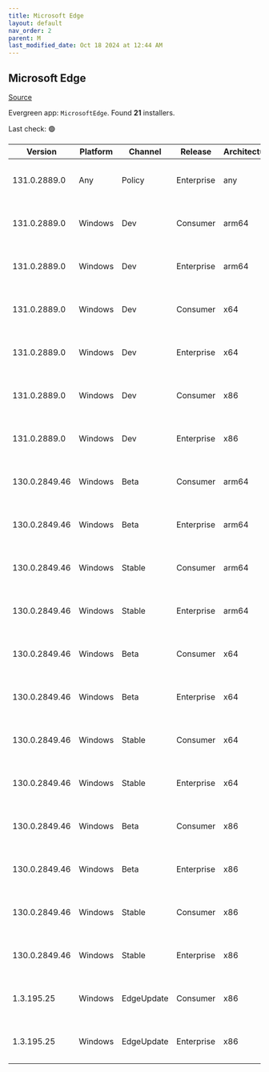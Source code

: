 ```yaml
---
title: Microsoft Edge
layout: default
nav_order: 2
parent: M
last_modified_date: Oct 18 2024 at 12:44 AM
---
```


## Microsoft Edge

[Source](https://www.microsoft.com/edge)

Evergreen app: `MicrosoftEdge`. Found **21** installers.

Last check: 🟢

| Version       | Platform | Channel    | Release    | Architecture | Hash                                                             | URI                                                                                                                                                                                                                                                                                                                      |
| ------------- | -------- | ---------- | ---------- | ------------ | ---------------------------------------------------------------- | ------------------------------------------------------------------------------------------------------------------------------------------------------------------------------------------------------------------------------------------------------------------------------------------------------------------------ |
| 131.0.2889.0  | Any      | Policy     | Enterprise | any          | 6CD198762CC07829698008E23FF74D0D8938402FE4ED7C4584791A8B22436CE3 | [https://msedge.sf.dl.delivery.mp.microsoft.com/filestreamingservice/files/3d35ffbe-152a-4108-ad06-f59aa9679d8c/MicrosoftEdgePolicyTemplates.cab](https://msedge.sf.dl.delivery.mp.microsoft.com/filestreamingservice/files/3d35ffbe-152a-4108-ad06-f59aa9679d8c/MicrosoftEdgePolicyTemplates.cab)                       |
| 131.0.2889.0  | Windows  | Dev        | Consumer   | arm64        | 47DB6A6A6179FC37253F349BEF2D7E1127C9EC4A819F3FA2F3CA7A8D2B083C4B | [https://msedge.sf.dl.delivery.mp.microsoft.com/filestreamingservice/files/be3a54d9-52aa-4a4b-9f4e-4830d1f75dce/MicrosoftEdgeDevEnterpriseARM64.msi](https://msedge.sf.dl.delivery.mp.microsoft.com/filestreamingservice/files/be3a54d9-52aa-4a4b-9f4e-4830d1f75dce/MicrosoftEdgeDevEnterpriseARM64.msi)                 |
| 131.0.2889.0  | Windows  | Dev        | Enterprise | arm64        | 47DB6A6A6179FC37253F349BEF2D7E1127C9EC4A819F3FA2F3CA7A8D2B083C4B | [https://msedge.sf.dl.delivery.mp.microsoft.com/filestreamingservice/files/be3a54d9-52aa-4a4b-9f4e-4830d1f75dce/MicrosoftEdgeDevEnterpriseARM64.msi](https://msedge.sf.dl.delivery.mp.microsoft.com/filestreamingservice/files/be3a54d9-52aa-4a4b-9f4e-4830d1f75dce/MicrosoftEdgeDevEnterpriseARM64.msi)                 |
| 131.0.2889.0  | Windows  | Dev        | Consumer   | x64          | 8F9273D46C657FE8B48EC81EB14D0D2BF437C9D730DB470A68DBD82C36050D23 | [https://msedge.sf.dl.delivery.mp.microsoft.com/filestreamingservice/files/367c7600-9d29-449d-a333-e6ba41148280/MicrosoftEdgeDevEnterpriseX64.msi](https://msedge.sf.dl.delivery.mp.microsoft.com/filestreamingservice/files/367c7600-9d29-449d-a333-e6ba41148280/MicrosoftEdgeDevEnterpriseX64.msi)                     |
| 131.0.2889.0  | Windows  | Dev        | Enterprise | x64          | 8F9273D46C657FE8B48EC81EB14D0D2BF437C9D730DB470A68DBD82C36050D23 | [https://msedge.sf.dl.delivery.mp.microsoft.com/filestreamingservice/files/367c7600-9d29-449d-a333-e6ba41148280/MicrosoftEdgeDevEnterpriseX64.msi](https://msedge.sf.dl.delivery.mp.microsoft.com/filestreamingservice/files/367c7600-9d29-449d-a333-e6ba41148280/MicrosoftEdgeDevEnterpriseX64.msi)                     |
| 131.0.2889.0  | Windows  | Dev        | Consumer   | x86          | 7FFBB7C13AD569DF35B6FCBB7FC19B65226C5409215823C994FD7BD7AE0D8C9D | [https://msedge.sf.dl.delivery.mp.microsoft.com/filestreamingservice/files/30464341-7d74-4905-9dae-0505083b6ceb/MicrosoftEdgeDevEnterpriseX86.msi](https://msedge.sf.dl.delivery.mp.microsoft.com/filestreamingservice/files/30464341-7d74-4905-9dae-0505083b6ceb/MicrosoftEdgeDevEnterpriseX86.msi)                     |
| 131.0.2889.0  | Windows  | Dev        | Enterprise | x86          | 7FFBB7C13AD569DF35B6FCBB7FC19B65226C5409215823C994FD7BD7AE0D8C9D | [https://msedge.sf.dl.delivery.mp.microsoft.com/filestreamingservice/files/30464341-7d74-4905-9dae-0505083b6ceb/MicrosoftEdgeDevEnterpriseX86.msi](https://msedge.sf.dl.delivery.mp.microsoft.com/filestreamingservice/files/30464341-7d74-4905-9dae-0505083b6ceb/MicrosoftEdgeDevEnterpriseX86.msi)                     |
| 130.0.2849.46 | Windows  | Beta       | Consumer   | arm64        | 02CAD016DDB955A723072462A676B0CA09ACC7C69D543DD9CFC1A7F184A9EA2A | [https://msedge.sf.dl.delivery.mp.microsoft.com/filestreamingservice/files/294676a4-8d66-4c24-a5ba-353cf3b5f0f5/MicrosoftEdgeBetaEnterpriseARM64.msi](https://msedge.sf.dl.delivery.mp.microsoft.com/filestreamingservice/files/294676a4-8d66-4c24-a5ba-353cf3b5f0f5/MicrosoftEdgeBetaEnterpriseARM64.msi)               |
| 130.0.2849.46 | Windows  | Beta       | Enterprise | arm64        | 02CAD016DDB955A723072462A676B0CA09ACC7C69D543DD9CFC1A7F184A9EA2A | [https://msedge.sf.dl.delivery.mp.microsoft.com/filestreamingservice/files/294676a4-8d66-4c24-a5ba-353cf3b5f0f5/MicrosoftEdgeBetaEnterpriseARM64.msi](https://msedge.sf.dl.delivery.mp.microsoft.com/filestreamingservice/files/294676a4-8d66-4c24-a5ba-353cf3b5f0f5/MicrosoftEdgeBetaEnterpriseARM64.msi)               |
| 130.0.2849.46 | Windows  | Stable     | Consumer   | arm64        | 418A1B00119BE3423F4401223A3D39616561CD41DB8E7116C6DABA4F13BF01F8 | [https://msedge.sf.dl.delivery.mp.microsoft.com/filestreamingservice/files/109e7931-94ff-45ec-b58b-b4a1b5657465/MicrosoftEdgeEnterpriseARM64.msi](https://msedge.sf.dl.delivery.mp.microsoft.com/filestreamingservice/files/109e7931-94ff-45ec-b58b-b4a1b5657465/MicrosoftEdgeEnterpriseARM64.msi)                       |
| 130.0.2849.46 | Windows  | Stable     | Enterprise | arm64        | 418A1B00119BE3423F4401223A3D39616561CD41DB8E7116C6DABA4F13BF01F8 | [https://msedge.sf.dl.delivery.mp.microsoft.com/filestreamingservice/files/109e7931-94ff-45ec-b58b-b4a1b5657465/MicrosoftEdgeEnterpriseARM64.msi](https://msedge.sf.dl.delivery.mp.microsoft.com/filestreamingservice/files/109e7931-94ff-45ec-b58b-b4a1b5657465/MicrosoftEdgeEnterpriseARM64.msi)                       |
| 130.0.2849.46 | Windows  | Beta       | Consumer   | x64          | 23C4A457584BFE41C0CF83C1EE69721B7C476013CADAAD4FD2E3CBBA98F814D6 | [https://msedge.sf.dl.delivery.mp.microsoft.com/filestreamingservice/files/98c4d176-99a2-4735-aa7f-2323ab1d1e83/MicrosoftEdgeBetaEnterpriseX64.msi](https://msedge.sf.dl.delivery.mp.microsoft.com/filestreamingservice/files/98c4d176-99a2-4735-aa7f-2323ab1d1e83/MicrosoftEdgeBetaEnterpriseX64.msi)                   |
| 130.0.2849.46 | Windows  | Beta       | Enterprise | x64          | 23C4A457584BFE41C0CF83C1EE69721B7C476013CADAAD4FD2E3CBBA98F814D6 | [https://msedge.sf.dl.delivery.mp.microsoft.com/filestreamingservice/files/98c4d176-99a2-4735-aa7f-2323ab1d1e83/MicrosoftEdgeBetaEnterpriseX64.msi](https://msedge.sf.dl.delivery.mp.microsoft.com/filestreamingservice/files/98c4d176-99a2-4735-aa7f-2323ab1d1e83/MicrosoftEdgeBetaEnterpriseX64.msi)                   |
| 130.0.2849.46 | Windows  | Stable     | Consumer   | x64          | FE81BB6F320E4185A6D8C17B591DA7FEAEF4088B220C0E9A46BE1B62492FD0B3 | [https://msedge.sf.dl.delivery.mp.microsoft.com/filestreamingservice/files/656303d3-47a8-4ae2-b95f-f4a2ab3f4427/MicrosoftEdgeEnterpriseX64.msi](https://msedge.sf.dl.delivery.mp.microsoft.com/filestreamingservice/files/656303d3-47a8-4ae2-b95f-f4a2ab3f4427/MicrosoftEdgeEnterpriseX64.msi)                           |
| 130.0.2849.46 | Windows  | Stable     | Enterprise | x64          | FE81BB6F320E4185A6D8C17B591DA7FEAEF4088B220C0E9A46BE1B62492FD0B3 | [https://msedge.sf.dl.delivery.mp.microsoft.com/filestreamingservice/files/656303d3-47a8-4ae2-b95f-f4a2ab3f4427/MicrosoftEdgeEnterpriseX64.msi](https://msedge.sf.dl.delivery.mp.microsoft.com/filestreamingservice/files/656303d3-47a8-4ae2-b95f-f4a2ab3f4427/MicrosoftEdgeEnterpriseX64.msi)                           |
| 130.0.2849.46 | Windows  | Beta       | Consumer   | x86          | 68641A302119094DEFC7ED271196DD503363657D1686D0F4C1925327F9560117 | [https://msedge.sf.dl.delivery.mp.microsoft.com/filestreamingservice/files/f41bfd99-6f75-49c9-9198-7b4945686a33/MicrosoftEdgeBetaEnterpriseX86.msi](https://msedge.sf.dl.delivery.mp.microsoft.com/filestreamingservice/files/f41bfd99-6f75-49c9-9198-7b4945686a33/MicrosoftEdgeBetaEnterpriseX86.msi)                   |
| 130.0.2849.46 | Windows  | Beta       | Enterprise | x86          | 68641A302119094DEFC7ED271196DD503363657D1686D0F4C1925327F9560117 | [https://msedge.sf.dl.delivery.mp.microsoft.com/filestreamingservice/files/f41bfd99-6f75-49c9-9198-7b4945686a33/MicrosoftEdgeBetaEnterpriseX86.msi](https://msedge.sf.dl.delivery.mp.microsoft.com/filestreamingservice/files/f41bfd99-6f75-49c9-9198-7b4945686a33/MicrosoftEdgeBetaEnterpriseX86.msi)                   |
| 130.0.2849.46 | Windows  | Stable     | Consumer   | x86          | 092280E86A39B02FA25412800D75747A2DCC3DD32C34E46AAB07ED67E07F1082 | [https://msedge.sf.dl.delivery.mp.microsoft.com/filestreamingservice/files/e87d95a5-317f-4889-80c7-479a48af96cc/MicrosoftEdgeEnterpriseX86.msi](https://msedge.sf.dl.delivery.mp.microsoft.com/filestreamingservice/files/e87d95a5-317f-4889-80c7-479a48af96cc/MicrosoftEdgeEnterpriseX86.msi)                           |
| 130.0.2849.46 | Windows  | Stable     | Enterprise | x86          | 092280E86A39B02FA25412800D75747A2DCC3DD32C34E46AAB07ED67E07F1082 | [https://msedge.sf.dl.delivery.mp.microsoft.com/filestreamingservice/files/e87d95a5-317f-4889-80c7-479a48af96cc/MicrosoftEdgeEnterpriseX86.msi](https://msedge.sf.dl.delivery.mp.microsoft.com/filestreamingservice/files/e87d95a5-317f-4889-80c7-479a48af96cc/MicrosoftEdgeEnterpriseX86.msi)                           |
| 1.3.195.25    | Windows  | EdgeUpdate | Consumer   | x86          | EEE99F71BF20C98B3EB770C463C4E9F6959EA607EC0857E37D5852FC637516B3 | [https://msedge.sf.dl.delivery.mp.microsoft.com/filestreamingservice/files/fb83113f-2174-4276-b2b4-72671acf8bff/MicrosoftEdgeUpdateSetup_X86_1.3.195.25.exe](https://msedge.sf.dl.delivery.mp.microsoft.com/filestreamingservice/files/fb83113f-2174-4276-b2b4-72671acf8bff/MicrosoftEdgeUpdateSetup_X86_1.3.195.25.exe) |
| 1.3.195.25    | Windows  | EdgeUpdate | Enterprise | x86          | EEE99F71BF20C98B3EB770C463C4E9F6959EA607EC0857E37D5852FC637516B3 | [https://msedge.sf.dl.delivery.mp.microsoft.com/filestreamingservice/files/fb83113f-2174-4276-b2b4-72671acf8bff/MicrosoftEdgeUpdateSetup_X86_1.3.195.25.exe](https://msedge.sf.dl.delivery.mp.microsoft.com/filestreamingservice/files/fb83113f-2174-4276-b2b4-72671acf8bff/MicrosoftEdgeUpdateSetup_X86_1.3.195.25.exe) |
